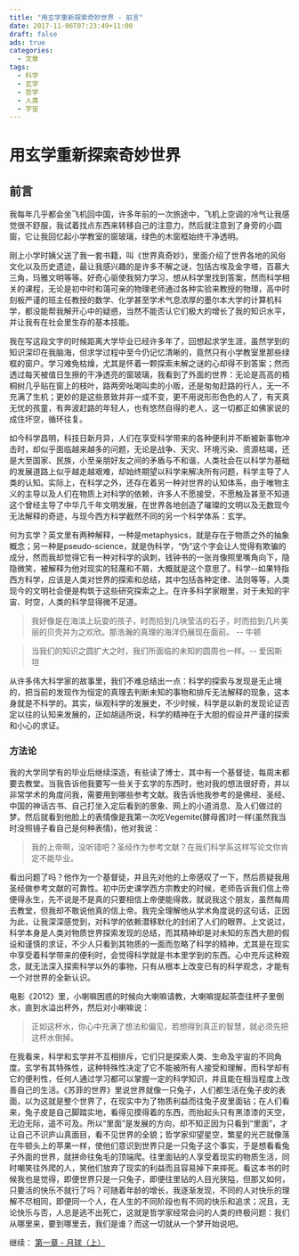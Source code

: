 ```yaml
---
title: "用玄学重新探索奇妙世界 - 前言"
date: 2017-11-06T07:23:49+11:00
draft: false
ads: true
categories:
  - 文章
tags:
  - 科学
  - 玄学
  - 哲学
  - 人类
  - 宇宙
---
```

# 用玄学重新探索奇妙世界

## 前言

我每年几乎都会坐飞机回中国，许多年前的一次旅途中，飞机上空调的冷气让我感觉很不舒服，我试着找点东西来转移自己的注意力，然后就注意到了身旁的小圆窗，它让我回忆起小学教室的窗玻璃，绿色的木窗框始终干净透明。

刚上小学时姨父送了我一套书籍，叫《世界真奇妙》，里面介绍了世界各地的风俗文化以及历史遗迹，最让我感兴趣的是许多不解之谜，包括古埃及金字塔，百慕大三角，玛雅文明等等。好奇心驱使我努力学习，想从科学里找到答案，然而科学相关的课程，无论是初中时和蔼可亲的物理老师通过各种实验来教授的物理，高中时刻板严谨的班主任教授的数学、化学甚至学术气息浓厚的墨尔本大学的计算机科学，都没能帮我解开心中的疑惑，当然不能否认它们极大的增长了我的知识水平，并让我有在社会里生存的基本技能。

我在写这段文字的时候距离大学毕业已经许多年了，回想起求学生涯，虽然学到的知识深印在我脑海，但求学过程中至今仍记忆清晰的，竟然只有小学教室里那些绿框的窗户。学习难免枯燥，尤其是怀着一颗探索未解之谜的心却得不到答案；然而透过每天被值日生擦的干净透亮的窗玻璃，我看到了外面的世界：无论是高高的梧桐树几乎贴在窗上的枝叶，路两旁吆喝叫卖的小贩，还是匆匆赶路的行人，无一不充满了生机；更妙的是这些景致并非一成不变，更不用说形形色色的人了，有天真无忧的孩童，有奔波赶路的年轻人，也有悠然自得的老人，这一切都正如佛家说的成住坏空，循环往复。

如今科学昌明，科技日新月异，人们在享受科学带来的各种便利并不断被新事物冲击时，却似乎面临越来越多的问题，无论是战争、天灾、环境污染、资源枯竭，还是大至国家、民族，小至亲朋好友之间的矛盾与不和谐，人类社会在以科学为基础的发展道路上似乎越走越艰难，却始终期望以科学来解决所有问题，科学主导了人类的认知。实际上，在科学之外，还存在着另一种对世界的认知体系，由于唯物主义的主导以及人们在物质上对科学的依赖，许多人不愿接受，不愿触及甚至不知道这个曾经主导了中华几千年文明发展，在世界各地创造了璀璨的文明以及无数现今无法解释的奇迹，与现今西方科学截然不同的另一个科学体系：玄学。

何为玄学？英文里有两种解释，一种是metaphysics，就是存在于物质之外的抽象概念；另一种是pseudo-science，就是伪科学，“伪”这个字会让人觉得有欺骗的成分，然而我却觉得它有一种对科学的讽刺，钱钟书的一张肖像照里嘴角向下，隐隐微笑，被解释为他对现实的轻蔑和不屑，大概就是这个意思了。科学--如果特指西方科学，应该是人类对世界的探索和总结，其中包括各种定律、法则等等，人类现今的文明社会便是构筑于这些研究探索之上。在许多科学家眼里，对于未知的宇宙、时空，人类的科学显得微不足道。

> 我好像是在海滨上玩耍的孩子，时而拾到几块莹洁的石子，时而拾到几片美丽的贝壳并为之欢欣。那浩瀚的真理的海洋仍展现在面前。 -- 牛顿

> 当我们的知识之圆扩大之时，我们所面临的未知的圆周也一样。-- 爱因斯坦

从许多伟大科学家的故事里，我们不难总结出一点：科学的探索与发现是无止境的，把当前的发现作为恒定的真理去判断未知的事物和排斥无法解释的现象，这本身就是不科学的。其实，纵观科学的发展史，不少时候，科学是以新的发现论证否定以往的认知来发展的，正如胡适所说，科学的精神在于大胆的假设并严谨的探索和小心的求证。

### 方法论

我的大学同学有的毕业后继续深造，有些读了博士，其中有一个基督徒，每周末都要去教堂。当我告诉他我要写一些关于玄学的东西时，他对我的想法很好奇，并以非常学术的角度问我，需要用到哪些参考文献。我告诉他我参考的是佛经、圣经、中国的神话古书、自己打坐入定后看到的景象、网上的小道消息、及人们做过的梦。然后就看到他脸上的表情像是我第一次吃Vegemite(酵母酱)时一样(虽然我当时没照镜子看自己是何种表情)，他对我说：

> 我的上帝啊，没听错吧？圣经作为参考文献？在我们科学系这样写论文你肯定不能毕业。

看出问题了吗？他作为一个基督徒，并且先对他的上帝感叹了一下，然后质疑我用圣经做参考文献的可靠性。初中历史课学西方宗教史的时候，老师告诉我们信上帝便得永生，先不说是不是真的只要相信上帝便能得救，就说我这个朋友，虽然每周去教堂，但我却不敢说他真的信上帝。我完全理解他从学术角度说的这句话，正因为此，让我深深感觉到，对科学的依赖潜移默化的封闭了人们的眼界。上文说过，科学本身是人类对物质世界探索发现的总结，而其精神却是对未知的东西大胆的假设和谨慎的求证，不少人只看到其物质的一面而忽略了科学的精神，尤其是在现实中享受着科学带来的便利时，会觉得科学就是书本里学到的东西。心中充斥这种观念，就无法深入探索科学以外的事物，只有从根本上改变已有的科学观念，才能有一个对世界的全新认识。

电影《2012》里，小喇嘛困惑的时候向大喇嘛请教，大喇嘛提起茶壶往杯子里倒水，直到水溢出杯外，然后对小喇嘛说：

> 正如这杯水，你心中充满了想法和偏见，若想得到真正的智慧，就必须先把这杯水倒掉。

在我看来，科学和玄学并不互相排斥，它们只是探索人类、生命及宇宙的不同角度。玄学有其特殊性，这种特殊性决定了它不能被所有人接受和理解，而科学却有它的便利性，任何人通过学习都可以掌握一定的科学知识，并且能在相当程度上改善自己的生活。《苏菲的世界》里说世界就像一只兔子，人们都生活在兔子皮的表面，以为这就是整个世界了，在现实中为了物质利益而往兔子皮里面钻；在人们看来，兔子皮是自己脚踏实地，看得见摸得着的东西，而抬起头只有黑漆漆的天空，无边无际，遥不可及。所以“里面”是发展的方向，却不知正因为只看到“里面”，才让自己不识庐山真面目，看不见世界的全貌；哲学家仰望星空，繁星的光芒就像落在牛顿头上的苹果一样，使他们意识到世界只是一只兔子这个事实，于是想看看兔子外面的世界，就拼命往兔毛的顶端爬。往里面钻的人享受着现实的物质生活，同时嘲笑往外爬的人，笑他们放弃了现实的利益而且容易掉下来摔死。看这本书的时候我也是觉得，即便世界只是一只兔子，即便往里钻的人目光狭隘，但那又如何，只要活的快乐不就行了吗？可随着年龄的增长，我逐渐发现，不同的人对快乐的理解不尽相同，即便同一个人，在人生的不同阶段也有不同的快乐和追求；况且，无论快乐与否，人总是逃不出死亡，这就是哲学家经常会问的人类的终极问题：我们从哪里来，要到哪里去，我们是谁？而这一切就从一个梦开始说吧。

继续： [第一章 - 月球（上）](/cn/article/pseudo_science/chapter1/)